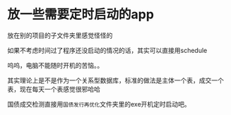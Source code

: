 # 放一些需要定时启动的app

放在别的项目的子文件夹里感觉怪怪的

如果不考虑时间过了程序还没启动的情况的话，其实可以直接用schedule

呜呜，电脑不能随时开机的苦恼。。

其实理论上是不是作为一个关系型数据库，标准的做法是主体一个表，成交一个表，现在每天一个表感觉很邪哈哈

国债成交检测直接用`国债发行再优化`文件夹里的exe开机定时启动吧。